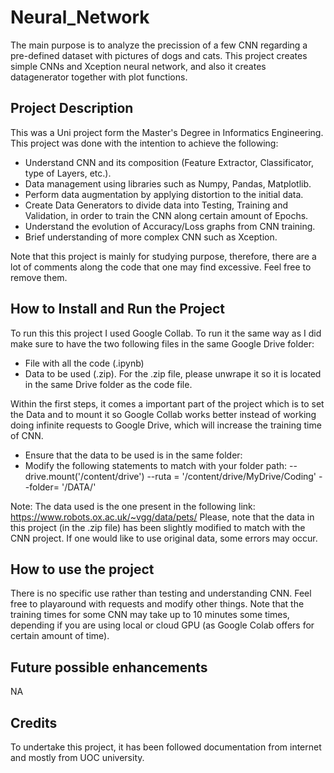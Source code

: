 # Neural_Network
The main purpose is to analyze the precission of a few CNN regarding a pre-defined dataset with pictures of dogs and cats. This project creates simple CNNs and Xception neural network, and also it creates datagenerator together with plot functions.

## Project Description
This was a Uni project form the Master's Degree in Informatics Engineering. This project was done with the intention to achieve the following:
  - Understand CNN and its composition (Feature Extractor, Classificator, type of Layers, etc.).
  - Data management using libraries such as Numpy, Pandas, Matplotlib.
  - Perform data augmentation by applying distortion to the initial data.
  - Create Data Generators to divide data into Testing, Training and Validation, in order to train the CNN along certain amount of Epochs.
  - Understand the evolution of Accuracy/Loss graphs from CNN training.
  - Brief understanding of more complex CNN such as Xception.
  
Note that this project is mainly for studying purpose, therefore, there are a lot of comments along the code that one may find excessive. Feel free to remove them.
 
## How to Install and Run the Project
To run this this project I used Google Collab. To run it the same way as I did make sure to have the two following files in the same Google Drive folder:
  - File with all the code (.ipynb)
  - Data to be used (.zip). For the .zip file, please unwrape it so it is located in the same Drive folder as the code file.

Within the first steps, it comes a important part of the project which is to set the Data and to mount it so Google Collab works better instead of working doing infinite requests to Google Drive, which will increase the training time of CNN.
  - Ensure that the data to be used is in the same folder:
  - Modify the following statements to match with your folder path:
      --drive.mount('/content/drive')
      --ruta = '/content/drive/MyDrive/Coding'
      --folder= '/DATA/'
      
Note: The data used is the one present in the following link:
https://www.robots.ox.ac.uk/~vgg/data/pets/
Please, note that the data in this project (in the .zip file) has been slightly modified to match with the CNN project. If one would like to use original data, some errors may occur. 

## How to use the project
There is no specific use rather than testing and understanding CNN. Feel free to playaround with requests and modify other things.
Note that the training times for some CNN may take up to 10 minutes some times, depending if you are using local or cloud GPU (as Google Colab offers for certain amount of time).

## Future possible enhancements
NA

## Credits
To undertake this project, it has been followed documentation from internet and mostly from UOC university.

